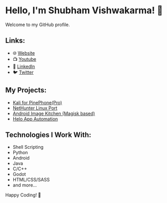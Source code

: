 # Hello, I'm Shubham Vishwakarma! 👋

Welcome to my GitHub profile.

## Links:

- 🌐 [Website](https://www.fossfrog.in)
- 📺 [Youtube](https://youtube.com/fossfrog)
- 💼 [LinkedIn](https://www.linkedin.com/in/shubhamvis98)
- 🐦 [Twitter](https://twitter.com/shubhamvis98)

## My Projects:

- [Kali for PinePhone(Pro)](https://github.com/shubhamvis98/kali-pinephone)
- [NetHunter Linux Port](https://github.com/shubhamvis98/nethunter-linux)
- [Android Image Kitchen (Magisk based)](https://github.com/shubhamvis98/AIK)
- [Helo App Automation](https://github.com/shubhamvis98/helo-automation_deprecated)

## Technologies I Work With:

- Shell Scripting
- Python
- Android
- Java
- C/C++
- Godot
- HTML/CSS/SASS
- and more...

Happy Coding! 🚀
